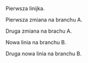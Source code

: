 Pierwsza linijka.

Pierwsza zmiana na branchu A.

Druga zmiana na brachu A.

Nowa linia na branchu B.

Druga nowa linia na branchu B.
